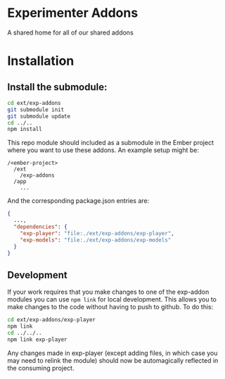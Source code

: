 # Experimenter Addons

A shared home for all of our shared addons

# Installation

## Install the submodule:
```bash
cd ext/exp-addons
git submodule init
git submodule update
cd ../..
npm install
```

This repo module should included as a submodule in the Ember project where you want to use these addons.
An example setup might be:
```
/<ember-project>
  /ext
    /exp-addons
  /app
    ...    
```

And the corresponding package.json entries are:

```json
{
  ...,
  "dependencies": {
    "exp-player": "file:./ext/exp-addons/exp-player",
    "exp-models": "file:./ext/exp-addons/exp-models"
  }
}

```

## Development

If your work requires that you make changes to one of the exp-addon modules you can use `npm link` for
local development. This allows you to make changes to the code without having to push to github. To do
this:

```bash
cd ext/exp-addons/exp-player
npm link
cd ../../..
npm link exp-player
```

Any changes made in exp-player (except adding files, in which case you may need to relink the module) should
now be automagically reflected in the consuming project.
